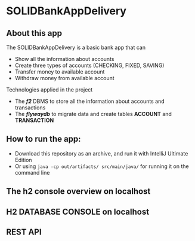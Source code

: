 # SOLIDBankAppDelivery

## About this app

The SOLIDBankAppDelivery is a basic bank app that can

  * Show all the information about accounts
  * Create three types of accounts (CHECKING, FIXED, SAVING)
  * Transfer money to available account
  * Withdraw money from available account
 
Technologies applied in the project
  * The ***f2*** DBMS to store all the information about accounts and transactions
  * The ***flywaydb*** to migrate data and create tables **ACCOUNT** and **TRANSACTION**

## How to run the app:

  * Download this repository as an archive, and run it with IntelliJ Ultimate Edition
  * Or using `java -cp out/artifacts/ src/main/java/` for running it on the command line

## The h2 console overview on localhost


## H2 DATABASE CONSOLE on localhost


## REST API
